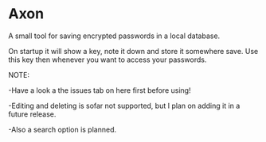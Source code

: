 # Axon
A small tool for saving encrypted passwords in a local database.

On startup it will show a key, note it down and store it somewhere save.
Use this key then whenever you want to access your passwords.

NOTE:

-Have a look a the issues tab on here first before using!

-Editing and deleting is sofar not supported, but I plan on adding it in a future release.

-Also a search option is planned.

